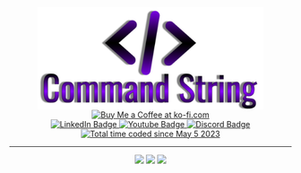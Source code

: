 <div id="badges" align="center">
  <img src="https://github.com/CommandString/CommandString/blob/main/commandstring.png" width="80%" align="center">
  <br>
  <a href='https://ko-fi.com/U7U6JZ8SO' target='_blank'><img height='36' style='border:0px;height:36px;' src='https://storage.ko-fi.com/cdn/kofi5.png?v=3' border='0' alt='Buy Me a Coffee at ko-fi.com' /></a>
<br>
  <a href="https://www.linkedin.com/in/commandstring/" target="_blank">
    <img src="https://img.shields.io/badge/LinkedIn-blue?style=for-the-badge&logo=linkedin&logoColor=white" alt="LinkedIn Badge"/>
  </a>
  <a href="https://www.youtube.com/channel/UCVDEwnond4DR4w_dmjqLFSQ" target="_blank">
    <img src="https://img.shields.io/badge/YouTube-red?style=for-the-badge&logo=youtube&logoColor=white" alt="Youtube Badge"/>
  </a>
  <a href="https://discord.gg/TgrcSkuDtQ" target="_blank">
    <img src="https://img.shields.io/badge/Discord-5865F2?style=for-the-badge&logo=discord&logoColor=white" alt="Discord Badge"/>
  </a>
  <br>
  <a href="https://wakatime.com/@f68c3f8f-5a96-43c1-99d4-48d6102931a6"><img src="https://wakatime.com/badge/user/f68c3f8f-5a96-43c1-99d4-48d6102931a6.svg" alt="Total time coded since May 5 2023" /></a>
</div>
<hr>
<div align="center">
  <img src="https://github-readme-stats.vercel.app/api?username=CommandString&show_icons=true&theme=midnight-purple">
  <img src="http://github-readme-streak-stats.herokuapp.com?user=CommandString&theme=midnight-purple">
  <img src="https://github-readme-stats.vercel.app/api/top-langs/?username=CommandString&layout=compact&langs_count=7&theme=midnight-purple">
</div>

